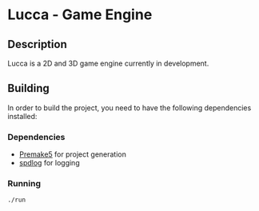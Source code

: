 # Lucca - Game Engine

## Description

Lucca is a 2D and 3D game engine currently in development.

## Building

In order to build the project, you need to have the following dependencies installed:

### Dependencies

- [Premake5](https://premake.github.io/download.html#v5) for project generation
- [spdlog](https://github.com/gabime/spdlog) for logging

### Running

```bash
./run
```
